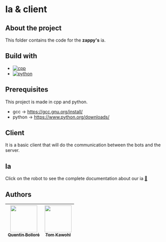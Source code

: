 # Ia & client

## About the project

This folder contains the code for the **zappy's** ia.

## Build with
* [![cpp][cpp-img]](https://fr.wikipedia.org/wiki/C%2B%2B)
* [![python][python-img]](https://www.python.org/)

## Prerequisites

This project is made in cpp and python.
* gcc -> https://gcc.gnu.org/install/
* python -> https://www.python.org/downloads/

## Client

It is a basic client that will do the communication between the bots and the server.

## Ia
Click on the robot to see the complete documentation about our ia [🤖](Documentation/BOTS.md)


## Authors
| [<img src="https://github.com/quentinbol.png?size=85" width=85><br><sub>Quentin Bolloré</sub>](https://github.com/quentinbol) | [<img src="https://github.com/tomkawohl.png?size=85" width=85><br><sub>Tom Kawohl</sub>](https://github.com/tomkawohl)
| :---: | :---: |

[cpp-img]:https://img.shields.io/badge/c++-%2300599C.svg?style=for-the-badge&logo=c%2B%2B&logoColor=white
[python-img]:https://img.shields.io/badge/python-3670A0?style=for-the-badge&logo=python&logoColor=ffdd54